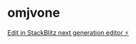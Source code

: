 # omjvone

[Edit in StackBlitz next generation editor ⚡️](https://stackblitz.com/~/github.com/myblackbeanca/omjvone)